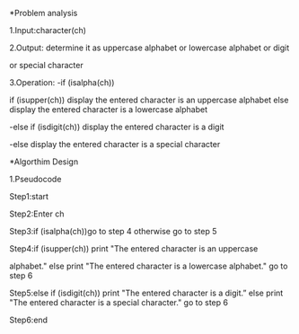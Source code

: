 
*Problem analysis

1.Input:character(ch)

2.Output: determine it as uppercase alphabet or lowercase alphabet or digit

or special character

3.Operation: -if (isalpha(ch))

if (isupper(ch)) display the entered character is an uppercase alphabet else display the entered character is a lowercase alphabet

-else if (isdigit(ch)) display the entered character is a digit

-else display the entered character is a special character

*Algorthim Design

1.Pseudocode

Step1:start

Step2:Enter ch

Step3:if (isalpha(ch))go to step 4 otherwise go to step 5

Step4:if (isupper(ch)) print "The entered character is an uppercase

alphabet." else print "The entered character is a lowercase alphabet." go to step 6

Step5:else if (isdigit(ch)) print "The entered character is a digit.” else print "The entered character is a special character." go to step 6

Step6:end
